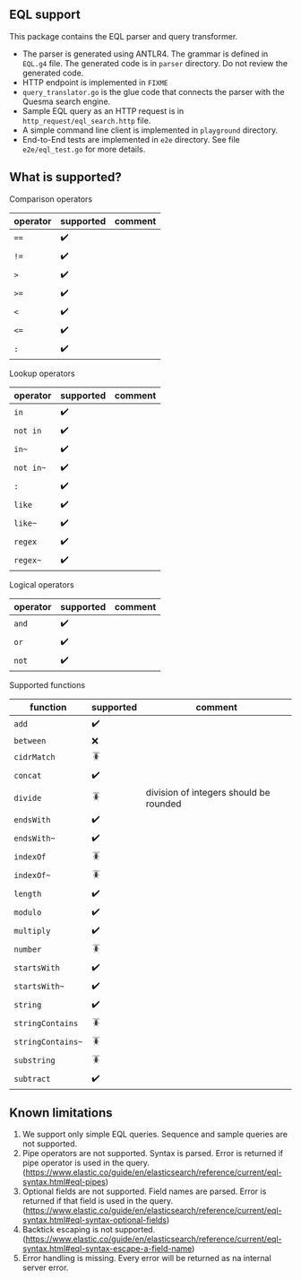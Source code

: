 EQL support
---


This package contains the EQL parser and query transformer. 

- The parser is generated using ANTLR4. The grammar is defined in `EQL.g4` file. The generated code is in `parser` directory. Do not review the generated code.
- HTTP endpoint is implemented in `FIXME`
- `query_translator.go` is the glue code that connects the parser with the Quesma search engine.
- Sample EQL query as an HTTP request is in `http_request/eql_search.http` file.
- A simple command line client is implemented in `playground` directory.
- End-to-End tests are implemented in `e2e` directory. See file `e2e/eql_test.go` for more details.


What is supported?
---

Comparison operators

| operator | supported          | comment |
|----------|--------------------|---------|
| `==`     | :heavy_check_mark: |         |
| `!=`     | :heavy_check_mark: |         |
| `>`      | :heavy_check_mark: |         |
| `>=`     | :heavy_check_mark: |         |
| `<`      | :heavy_check_mark: |         |
| `<=`     | :heavy_check_mark: |         | 
| `:`      | :heavy_check_mark: |         |


Lookup operators

| operator  | supported          | comment |
|-----------|--------------------|---------|
| `in`      | :heavy_check_mark: |         |
| `not in`  | :heavy_check_mark: |         |
| `in~`     | :heavy_check_mark: |         |
| `not in~` | :heavy_check_mark: |         |
| `:`       | :heavy_check_mark: |         |
| `like`    | :heavy_check_mark: |         |
| `like~`   | :heavy_check_mark: |         |
| `regex`   | :heavy_check_mark: |         |
| `regex~`  | :heavy_check_mark: |         |


Logical operators

| operator | supported          | comment |
|----------|--------------------|---------|
| `and`    | :heavy_check_mark: |         |
| `or`     | :heavy_check_mark: |         |
| `not`    | :heavy_check_mark: |         |



Supported functions


| function          | supported          | comment                                |
|-------------------|--------------------|----------------------------------------|
| `add`             | :heavy_check_mark: |                                        |
| `between`         | :x:                |                                        |
| `cidrMatch`       | :cockroach:        |                                        |
| `concat`          | :heavy_check_mark: |                                        |
| `divide`          | :cockroach:        | division of integers should be rounded |
| `endsWith`        | :heavy_check_mark: |                                        |
| `endsWith~`       | :heavy_check_mark: |                                        |
| `indexOf`         | :cockroach:        |                                        |
| `indexOf~`        | :cockroach:        |                                        |
| `length`          | :heavy_check_mark: |                                        |
| `modulo`          | :heavy_check_mark: |                                        |
| `multiply`        | :heavy_check_mark: |                                        |
| `number`          | :cockroach:        |                                        |
| `startsWith`      | :heavy_check_mark: |                                        |
| `startsWith~`     | :heavy_check_mark: |                                        |
| `string`          | :heavy_check_mark: |                                        |
| `stringContains`  | :cockroach:        |                                        |
| `stringContains~` | :cockroach:        |                                        |
| `substring`       | :cockroach:        |                                        |
| `subtract`        | :heavy_check_mark: |                                        |




Known limitations
---

1. We support only simple EQL queries. Sequence and sample queries are not supported.
2. Pipe operators are not supported. Syntax is parsed. Error is returned if pipe operator is used in the query. (https://www.elastic.co/guide/en/elasticsearch/reference/current/eql-syntax.html#eql-pipes)
3. Optional fields are not supported. Field names are parsed. Error is returned if that field is used in the query. (https://www.elastic.co/guide/en/elasticsearch/reference/current/eql-syntax.html#eql-syntax-optional-fields)
4. Backtick escaping is not supported. (https://www.elastic.co/guide/en/elasticsearch/reference/current/eql-syntax.html#eql-syntax-escape-a-field-name)
5. Error handling is missing. Every error will be returned as na internal server error.

